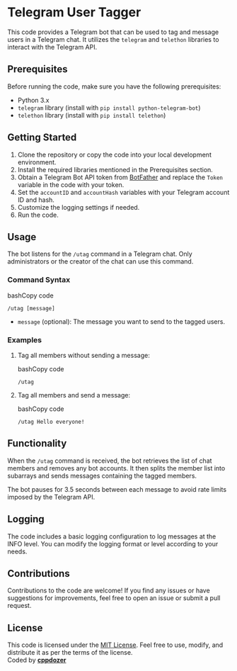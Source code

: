 Telegram User Tagger
====================

This code provides a Telegram bot that can be used to tag and message users in a Telegram chat. It utilizes the `telegram` and `telethon` libraries to interact with the Telegram API.

Prerequisites
-------------

Before running the code, make sure you have the following prerequisites:

-   Python 3.x
-   `telegram` library (install with `pip install python-telegram-bot`)
-   `telethon` library (install with `pip install telethon`)

Getting Started
---------------

1.  Clone the repository or copy the code into your local development environment.
2.  Install the required libraries mentioned in the Prerequisites section.
3.  Obtain a Telegram Bot API token from [BotFather](https://core.telegram.org/bots#botfather) and replace the `Token` variable in the code with your token.
4.  Set the `accountID` and `accountHash` variables with your Telegram account ID and hash.
5.  Customize the logging settings if needed.
6.  Run the code.

Usage
-----

The bot listens for the `/utag` command in a Telegram chat. Only administrators or the creator of the chat can use this command.

### Command Syntax

bashCopy code

`/utag [message]`

-   `message` (optional): The message you want to send to the tagged users.

### Examples

1.  Tag all members without sending a message:

    bashCopy code

    `/utag`

2.  Tag all members and send a message:

    bashCopy code

    `/utag Hello everyone!`

Functionality
-------------

When the `/utag` command is received, the bot retrieves the list of chat members and removes any bot accounts. It then splits the member list into subarrays and sends messages containing the tagged members.

The bot pauses for 3.5 seconds between each message to avoid rate limits imposed by the Telegram API.

Logging
-------

The code includes a basic logging configuration to log messages at the INFO level. You can modify the logging format or level according to your needs.

Contributions
-------------

Contributions to the code are welcome! If you find any issues or have suggestions for improvements, feel free to open an issue or submit a pull request.

License
-------

This code is licensed under the [MIT License](https://opensource.org/licenses/MIT). Feel free to use, modify, and distribute it as per the terms of the license.
<br>
Coded by **[cppdozer](https://github.com/cppdozer)**
